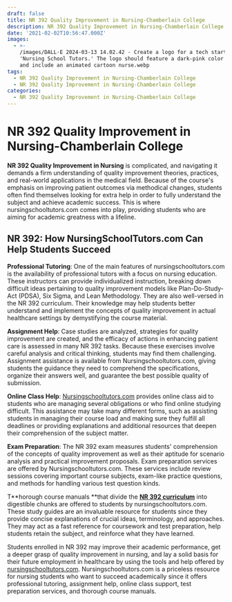 ```yaml
---
draft: false
title: NR 392 Quality Improvement in Nursing-Chamberlain College
description: NR 392 Quality Improvement in Nursing-Chamberlain College
date: '2021-02-02T10:56:47.000Z'
images:
  - >-
    /images/DALL·E 2024-03-13 14.02.42 - Create a logo for a tech startup named
    'Nursing School Tutors.' The logo should feature a dark-pink color scheme
    and include an animated cartoon nurse.webp
tags:
  - NR 392 Quality Improvement in Nursing-Chamberlain College
  - NR 392 Quality Improvement in Nursing-Chamberlain College
categories:
  - NR 392 Quality Improvement in Nursing-Chamberlain College
---
```



# NR 392 Quality Improvement in Nursing-Chamberlain College

**NR 392 Quality Improvement in Nursing** is complicated, and navigating it demands a firm understanding of quality improvement theories, practices, and real-world applications in the medical field. Because of the course's emphasis on improving patient outcomes via methodical changes, students often find themselves looking for extra help in order to fully understand the subject and achieve academic success. This is where nursingschooltutors.com comes into play, providing students who are aiming for academic greatness with a lifeline.

## NR 392: How NursingSchoolTutors.com Can Help Students Succeed

**Professional Tutoring**: One of the main features of nursingschooltutors.com is the availability of professional tutors with a focus on nursing education. These instructors can provide individualized instruction, breaking down difficult ideas pertaining to quality improvement models like Plan-Do-Study-Act (PDSA), Six Sigma, and Lean Methodology. They are also well-versed in the NR 392 curriculum. Their knowledge may help students better understand and implement the concepts of quality improvement in actual healthcare settings by demystifying the course material.

**Assignment Help**: Case studies are analyzed, strategies for quality improvement are created, and the efficacy of actions in enhancing patient care is assessed in many NR 392 tasks. Because these exercises involve careful analysis and critical thinking, students may find them challenging. Assignment assistance is available from Nursingschooltutors.com, giving students the guidance they need to comprehend the specifications, organize their answers well, and guarantee the best possible quality of submission.

**Online Class Help**: [Nursingschooltutors.com](nursingschooltutors.com "nursingschooltutors.com") provides online class aid to students who are managing several obligations or who find online studying difficult. This assistance may take many different forms, such as assisting students in managing their course load and making sure they fulfill all deadlines or providing explanations and additional resources that deepen their comprehension of the subject matter.

**Exam Preparation**: The NR 392 exam measures students' comprehension of the concepts of quality improvement as well as their aptitude for scenario analysis and practical improvement proposals. Exam preparation services are offered by Nursingschooltutors.com. These services include review sessions covering important course subjects, exam-like practice questions, and methods for handling various test question kinds.

T**horough course manuals **that divide the **[NR 392 curriculum](https://www.scribd.com/document/85258903/Bsn-Curriculum-Grid-Incoming "BSN Curriculum Grid Incoming")** into digestible chunks are offered to students by nursingschooltutors.com. These study guides are an invaluable resource for students since they provide concise explanations of crucial ideas, terminology, and approaches. They may act as a fast reference for coursework and test preparation, help students retain the subject, and reinforce what they have learned.

Students enrolled in NR 392 may improve their academic performance, get a deeper grasp of quality improvement in nursing, and lay a solid basis for their future employment in healthcare by using the tools and help offered by [nursingschooltutors.com](nursingschooltutors.com "nursingschooltutors.com"). Nursingschooltutors.com is a priceless resource for nursing students who want to succeed academically since it offers professional tutoring, assignment help, online class support, test preparation services, and thorough course manuals.
